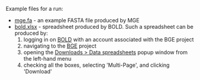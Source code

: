 Example files for a run:
- [mge.fa](mge.fa) - an example FASTA file produced by MGE
- [bold.xlsx](bold.xlsx) - spreadsheet produced by BOLD. Such a spreadsheet can be produced by:
  1. logging in on [BOLD](boldsystems.org) with an account associated with the BGE project
  2. navigating to the [BGE](https://boldsystems.org/index.php/MAS_Management_DataConsole?codes=BGE) project
  3. opening the [Downloads > Data spreadsheets](https://boldsystems.org/index.php/MAS_DataRetrieval_SpecimenDownload/preprocess) popup window
     from the left-hand menu
  4. checking all the boxes, selecting 'Multi-Page', and clicking 'Download'

